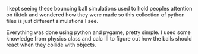 I kept seeing these bouncing ball simulations used to hold peoples attention on tiktok and wondered how they were made so this collection of python files is just different simulations I see. 

Everything was done using python and pygame, pretty simple. I used some knowledge from physics class and calc III to figure out how the balls should react when they collide with objects. 
